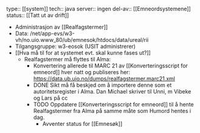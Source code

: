 type:: [[system]]
tech:: java
server:: ingen
del-av:: [[Emneordsystemene]] 
status:: [[Tatt ut av drift]]

- Administrasjon av [[Realfagstermer]]
- Data: /net/app-evs/w3-vh/no.uio.www_80/ub/emnesok/htdocs/data/ureal/rii
- Tilgangsgruppe: w3-eosok (USIT administrerer)
- [[Hva må til for at systemet evt. skal kunne fases ut?]]
	- Realfagstermer må flyttes til Alma:
		- Konvertering allerede til MARC 21 av [[Konverteringsscript for emneord]] hver natt og publiseres her: https://data.ub.uio.no/dumps/realfagstermer.marc21.xml
		- DONE Sikt må få beskjed om å importere denne som et autoritetsregister i Alma. Dan Michael skriver til Unni, m Vibeke og Lars på cc
		- TODO Oppdatere [[Konverteringsscript for emneord]] til å hente Realfagstermer fra Alma på samme måte som Humord hentes i dag.
			- Avventer status for [[Emnesøk]]